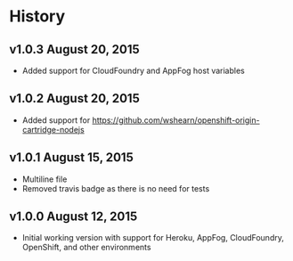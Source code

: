 # History

## v1.0.3 August 20, 2015
- Added support for CloudFoundry and AppFog host variables

## v1.0.2 August 20, 2015
- Added support for https://github.com/wshearn/openshift-origin-cartridge-nodejs

## v1.0.1 August 15, 2015
- Multiline file
- Removed travis badge as there is no need for tests

## v1.0.0 August 12, 2015
- Initial working version with support for Heroku, AppFog, CloudFoundry, OpenShift, and other environments
